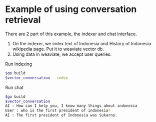 # Example of using conversation retrieval
There are 2 part of this example, the indexer and chat interface.

1. On the indexer, we index text of Indonesia and History of Indonesia wikipedia page. Put it to weaviate vector db.
2. Using data in weaviate, we accept user queries.

Run indexing
```sh
$go build
$vector_conversation --index
```

Run chat
```sh
$go build
$vector_conversation
AI : How can I help you, I know many things about indonesia
User : who is the first president of indonesia?
AI : The first president of Indonesia was Sukarno.
```